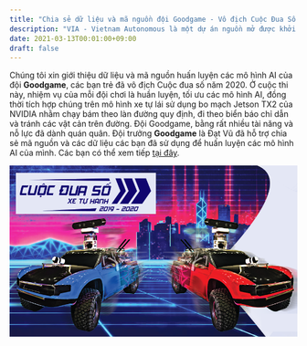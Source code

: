```yaml
---
title: "Chia sẻ dữ liệu và mã nguồn đội Goodgame - Vô địch Cuộc Đua Số 2020"
description: "VIA - Vietnam Autonomous là một dự án nguồn mở được khởi xướng bởi MakerHanoi nhằm tạo ra một nền tảng mở về xe tự hành để học sinh, sinh viên và những người đam mê công nghệ và trí tuệ nhân tạo có thể tạo ra chiếc xe tự hành in 3D cho riêng mình, phục vụ mục đích học tập, nghiên cứu."
date: 2021-03-13T00:01:00+09:00
draft: false
---
```


Chúng tôi xin giới thiệu dữ liệu và mã nguồn huấn luyện các mô hình AI của đội **Goodgame**, các bạn trẻ đã vô địch Cuộc đua số năm 2020. Ở cuộc thi này, nhiệm vụ của mỗi đội chơi là huần luyện, tối ưu các mô hình AI, đồng thời tích hợp chúng trên mô hình xe tự lái sử dụng bo mạch Jetson TX2 của NVIDIA nhằm chạy bám theo làn đường quy định, đi theo biển báo chỉ dẫn và tránh các vật cản trên đường. Đội Goodgame, bằng rất nhiều tài năng và nỗ lực đã dành quán quân. Đội trưởng **Goodgame** là Đạt Vũ đã hỗ trợ chia sẻ mã nguồn và các dữ liệu các bạn đã sử dụng để huấn luyện các mô hình AI của mình. Các bạn có thể xem tiếp [tại đây](/docs/datasets/cuoc-dua-so/).

![Cuộc Đua Số 2020](cuoc-dua-so.png)

